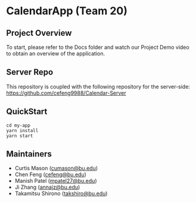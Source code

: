 # CalendarApp (Team 20)

## Project Overview
To start, please refer to the Docs folder and watch our Project Demo video to obtain an overview of the application.

## Server Repo
This repository is coupled with the following repository for the server-side: https://github.com/cefeng9988/Calendar-Server

## QuickStart
```
cd my-app
yarn install
yarn start
```
## Maintainers

- Curtis Mason (cumason@bu.edu)
- Chen Feng (cefeng@bu.edu)
- Manish Patel (mpatel27@bu.edu)
- Ji Zhang (annajz@bu.edu)
- Takamitsu Shirono (takshiro@bu.edu)

